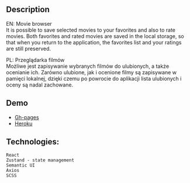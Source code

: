 
## Description

EN:
Movie browser  
It is possible to save selected movies to your favorites and also to rate movies.
Both favorites and rated movies are saved in the local storage, so that when you return to the application, the favorites list and your ratings are still preserved.

PL:
Przeglądarka filmów  
Możliwe jest zapisywanie wybranych filmów do ulubionych, a także ocenianie ich.
Zarówno ulubione, jak i ocenione filmy są zapisywane w pamięci lokalnej, dzięki czemu po powrocie do aplikacji lista ulubionych i oceny są nadal zachowane.

## Demo

- [Gh-pages](https://bysiuxvx.github.io/react-movie-browser/)
- [Heroku](https://react-movie-browser.herokuapp.com/)

## Technologies:

    React
    Zustand - state management
    Semantic UI
    Axios
    SCSS
